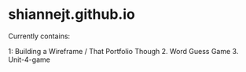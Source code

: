 # shiannejt.github.io

Currently contains:

1: Building a Wireframe / That Portfolio Though
2. Word Guess Game
3. Unit-4-game
